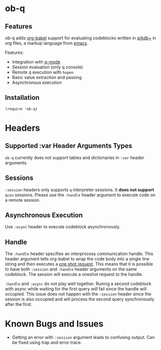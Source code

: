 # ob-q

## Features

ob-q adds [org-babel](https://orgmode.org/worg/org-contrib/babel/) support for evaluating codeblocks
written in [q/kdb+](https://code.kx.com/q/) in org files, a markup language from [emacs](https://www.gnu.org/software/emacs/).

Features:
- Integration with [q-mode](https://github.com/psaris/q-mode/tree/master)
- Session evaluation (only q console)
- Remote q execution with `hopen`
- Basic value extraction and passing
- Asynchronous execution

## Installation

``` emacs-lisp
(require 'ob-q)
```

# Headers

## Supported :var Header Arguments Types

`ob-q` currently does not support tables and dictionaries in `:var` header arguments.

## Sessions

`:session` headers only supports `q` interpreter sessions. It **does not support** `qcon` sessions. Please use the `:handle` header argument to execute code on a remote session.

## Asynchronous Execution

Use `:async` header to execute codeblock asynchronously.

## Handle

The `:handle` header specifies an interprocess communication handle. This header argument tells org-babel to wrap the code body into a single line string and then executes a
[one shot request](https://code.kx.com/q/ref/hopen/#one-shot-request).
This means that it is possible to have both `:session` and `:handle` header arguments on the same codeblock. The session will execute a oneshot request to the handle.

`:handle` and `:async` do not play well together. Runing a second codeblock with async while waiting for the first query will fail since the handle will occupied.
This issue does not happen with the `:session` header since the session is also occupied and will process the second query synchronously after the first.

# Known Bugs and Issues

- Getting an error with `:session` argument leads to confusing output. Can be fixed using trap and error trace.
